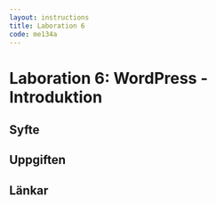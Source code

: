 ```yaml
---
layout: instructions
title: Laboration 6
code: me134a
---
```


# Laboration 6: WordPress - Introduktion

## Syfte


## Uppgiften


## Länkar


